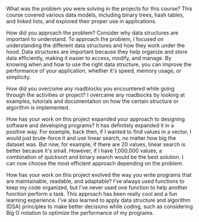 What was the problem you were solving in the projects for this course?
This course covered various data models, including binary trees, hash tables, and linked lists, and explored their proper use in applications.

How did you approach the problem? Consider why data structures are important to understand.
To approach the problem, I focused on understanding the different data structures  and how they work under the hood. Data structures are 
important because they help organize and store data efficiently, making it easier to access, modify, and manage. By knowing when and how 
to use the right data structure, you can improve the performance of your application, whether it's speed, memory usage, or simplicity. 

How did you overcome any roadblocks you encountered while going through the activities or project?
I overcame any roadbocks by looking at examples, tutorials and documentaiton on how the certain structure or algorithm is implemented.

How has your work on this project expanded your approach to designing software and developing programs?
It has definitely expanded it in a positive way. For example, back then, if I wanted to find values in a vector, 
I would just brute-force it and use linear search, no matter how big the dataset was. But now, for example, 
if there are 20 values, linear search is better because it's small. However, if I have 1,000,000 values, 
a combination of quicksort and binary search would be the best solution. I can now choose the most efficient 
approach depending on the problem.

How has your work on this project evolved the way you write programs that are maintainable, readable, and adaptable?
I've always used functions to keep my code organized, but I’ve never used one function to help another function perform a task. 
This approach has been really cool and a fun learning experience. I've also learned to apply data structure and algorithm (DSA) 
principles to make better decisions while coding, such as considering Big O notation to optimize the performance of my programs.
